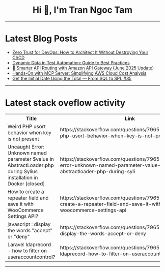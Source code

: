 <h1 align="center">Hi 👋, I'm Tran Ngoc Tam</h1>

---

# Latest Blog Posts 
<!-- BLOG-POST-LIST:START -->
- [Zero Trust for DevOps: How to Architect It Without Destroying Your CI/CD](https://dev.to/kedster/zero-trust-for-devops-how-to-architect-it-without-destroying-your-cicd-557p)
- [Dynamic Data in Test Automation: Guide to Best Practices](https://dev.to/anil_csimplifyit_905c/dynamic-data-in-test-automation-guide-to-best-practices-5ee3)
- [🚦 Smarter API Routing with Amazon API Gateway &lpar;June 2025 Update&rpar;](https://dev.to/latchudevops/smarter-api-routing-with-amazon-api-gateway-june-2025-update-27na)
- [Hands-On with MCP Server: Simplifying AWS Cloud Cost Analysis](https://dev.to/cloudpilot-ai/hands-on-with-mcp-server-simplifying-aws-cloud-cost-analysis-3g0c)
- [Get the Initial Date Using the Total — From SQL to SPL #35](https://dev.to/judith677/get-the-initial-date-using-the-total-from-sql-to-spl-35-2hmg)
<!-- BLOG-POST-LIST:END -->

---

# Latest stack oveflow activity
<table>
  <tr><th>Title</th><th>Link</th></tr>
  <!-- STACKOVERFLOW:START --><tr><td>Weird PHP usort behavior when key is not present</td><td>https://stackoverflow.com/questions/79651966/weird-php-usort-behavior-when-key-is-not-present</td></tr><tr><td>Uncaught Error: Unknown named parameter $value in AbstractLoader.php during Sylius installation in Docker [closed]</td><td>https://stackoverflow.com/questions/79651881/uncaught-error-unknown-named-parameter-value-in-abstractloader-php-during-syli</td></tr><tr><td>How to create a repeater field and save it with WooCommerce Settings API?</td><td>https://stackoverflow.com/questions/79651755/how-to-create-a-repeater-field-and-save-it-with-woocommerce-settings-api</td></tr><tr><td>javascript : display the words &quot;accept&quot; or &quot;deny&quot;</td><td>https://stackoverflow.com/questions/79651734/javascript-display-the-words-accept-or-deny</td></tr><tr><td>Laravel ldaprecord - how to filter on useraccountcontrol?</td><td>https://stackoverflow.com/questions/79651640/laravel-ldaprecord-how-to-filter-on-useraccountcontrol</td></tr><!-- STACKOVERFLOW:END -->
</table>

---


